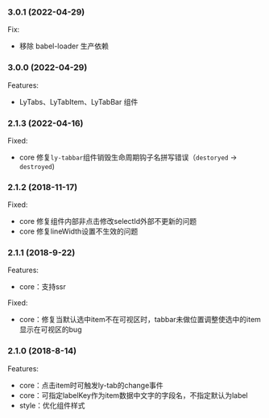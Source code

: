### 3.0.1 (2022-04-29)

Fix:

- 移除 babel-loader 生产依赖

### 3.0.0 (2022-04-29)

Features:

- LyTabs、LyTabItem、LyTabBar 组件

### 2.1.3 (2022-04-16)

Fixed:

- core 修复`ly-tabbar`组件销毁生命周期钩子名拼写错误（`destoryed` -> `destroyed`)

### 2.1.2 (2018-11-17)

Fixed:

- core 修复组件内部非点击修改selectId外部不更新的问题
- core 修复lineWidth设置不生效的问题

### 2.1.1 (2018-9-22)

Features:

- core：支持ssr

Fixed:

- core：修复当默认选中item不在可视区时，tabbar未做位置调整使选中的item显示在可视区的bug

### 2.1.0 (2018-8-14)

Features:

- core：点击item时可触发ly-tab的change事件
- core：可指定labelKey作为item数据中文字的字段名，不指定默认为label
- style：优化组件样式